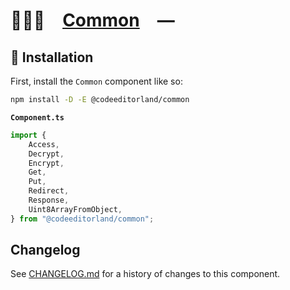 # 👨🏻‍🏭 [Common] —

## 🚀 Installation

First, install the `Common` component like so:

```sh
npm install -D -E @codeeditorland/common
```

**`Component.ts`**

```ts
import {
	Access,
	Decrypt,
	Encrypt,
	Get,
	Put,
	Redirect,
	Response,
	Uint8ArrayFromObject,
} from "@codeeditorland/common";
```

[Common]: https://npmjs.org/@codeeditorland/common

## Changelog

See [CHANGELOG.md](CHANGELOG.md) for a history of changes to this component.
